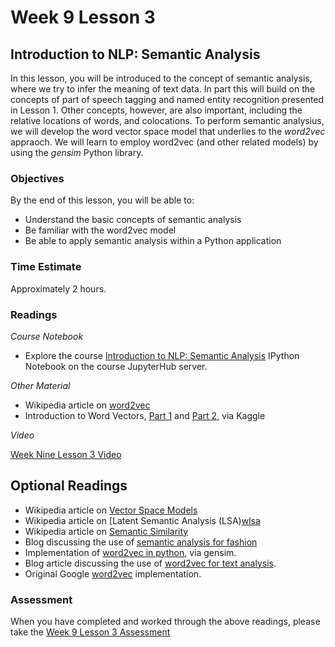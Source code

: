 # Week 9 Lesson 3 #
## Introduction to NLP: Semantic Analysis ##

In this lesson, you will be introduced to the concept of semantic analysis, where we try to infer the meaning of text data. In part this will build on the concepts of part of speech tagging and named entity recognition presented in Lesson 1. Other concepts, however, are also important, including the relative locations of words, and colocations. To perform semantic analysius, we will develop the word vector space model that underlies to the _word2vec_ appraoch. We will learn to employ word2vec (and other related models) by using the _gensim_ Python library. 

### Objectives ###

By the end of this lesson, you will be able to:

- Understand the basic concepts of semantic analysis
- Be familiar with the word2vec model
- Be able to apply semantic analysis within a Python application

### Time Estimate ###

Approximately 2 hours.

### Readings ####

_Course Notebook_

- Explore the course [Introduction to NLP: Semantic Analysis][l3nb] IPython Notebook on the course JupyterHub server.

_Other Material_

- Wikipedia article on [word2vec][ww2v]
- Introduction to Word Vectors, [Part 1][ip1] and [Part 2][ip2], via Kaggle

_Video_

[Week Nine Lesson 3 Video][lv]

## Optional Readings ##

- Wikipedia article on [Vector Space Models][wvsm]
- Wikipedia article on [Latent Semantic Analysis (LSA)[wlsa] 
- Wikipedia article on [Semantic Similarity][wss]
- Blog discussing the use of [semantic analysis for fashion][bwe] 
- Implementation of [word2vec in python][wip], via gensim.
- Blog article discussing the use of [word2vec for text analysis][wta].
- Original Google [word2vec][gw2v] implementation. 

### Assessment ###

When you have completed and worked through the above readings, please take the [Week 9 Lesson 3 Assessment][la]

[l3nb]: ../notebooks/intro2nlp-sa.ipynb
[la]: https://learn.illinois.edu/mod/quiz/
[lv]: https://mediaspace.illinois.edu
[bwe]: http://developers.lyst.com/2014/11/11/word-embeddings-for-fashion/

[ip1]: https://www.kaggle.com/c/word2vec-nlp-tutorial/details/part-2-word-vectors
[ip2]: https://www.kaggle.com/c/word2vec-nlp-tutorial/details/part-3-more-fun-with-word-vectors

[wvsm]: https://en.wikipedia.org/wiki/Vector_space_model
[ww2v]: https://en.wikipedia.org/wiki/Word2vec
[wlsa]: https://en.wikipedia.org/wiki/Latent_semantic_analysis
[wss]: https://en.wikipedia.org/wiki/Semantic_similarity

[gw2v]: https://code.google.com/archive/p/word2vec/
[wip]: http://radimrehurek.com/gensim/models/word2vec.html
[wta]: http://blog.dato.com/practical-text-analysis-using-deep-learning
